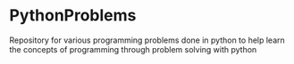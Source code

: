 # PythonProblems
Repository for various programming problems done in python to help learn the concepts of programming through problem solving with python
